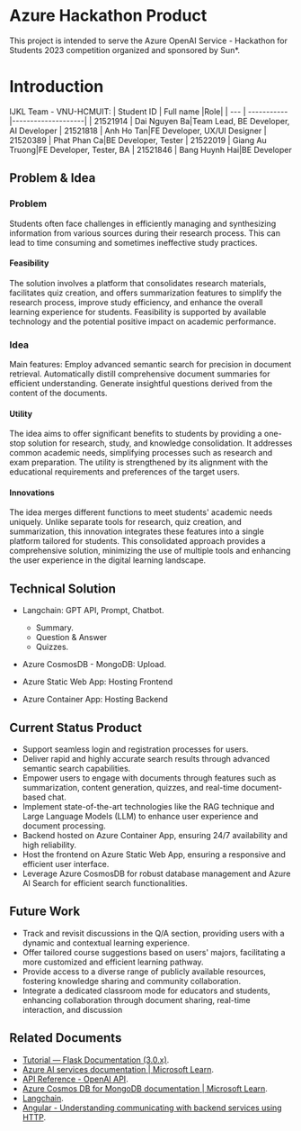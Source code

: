 # Azure Hackathon Product
This project is intended to serve the Azure OpenAI Service - Hackathon for Students 2023 competition organized and sponsored by Sun*.

# Introduction
IJKL Team - VNU-HCMUIT:
| Student ID | Full name |Role|
| --- | ----------- |--------------------|
| 21521914 | Dai Nguyen Ba|Team Lead, BE Developer, AI Developer
| 21521818 | Anh Ho Tan|FE Developer, UX/UI Designer
| 21520389 | Phat Phan Ca|BE Developer, Tester
| 21522019 | Giang Au Truong|FE Developer, Tester, BA
| 21521846 | Bang Huynh Hai|BE Developer

## Problem & Idea
### Problem
Students often face challenges in efficiently managing and synthesizing information from various sources during their research process. This can lead to time consuming and sometimes ineffective study practices. 

#### Feasibility
The solution involves a platform that consolidates research materials, facilitates quiz creation, and offers summarization features to simplify the research process, improve study efficiency, and enhance the overall learning experience for students. Feasibility is supported by available technology and the potential positive impact on academic performance.

### Idea
Main features:
Employ advanced semantic search for precision in document retrieval.
Automatically distill comprehensive document summaries for efficient understanding.
Generate insightful questions derived from the content of the documents.

#### Utility
The idea aims to offer significant benefits to students by providing a one-stop solution for research, study, and knowledge consolidation. It addresses common academic needs, simplifying processes such as research and exam preparation. The utility is strengthened by its alignment with the educational requirements and preferences of the target users.

#### Innovations
The idea merges different functions to meet students' academic needs uniquely. Unlike separate tools for research, quiz creation, and summarization, this innovation integrates these features into a single platform tailored for students. This consolidated approach provides a comprehensive solution, minimizing the use of multiple tools and enhancing the user experience in the digital learning landscape.

## Technical Solution
- Langchain: GPT API, Prompt, Chatbot.
  + Summary.
  + Question & Answer
  + Quizzes.

- Azure CosmosDB - MongoDB: Upload.
- Azure Static Web App: Hosting Frontend
- Azure Container App: Hosting Backend

## Current Status Product
- Support seamless login and registration processes for users.
- Deliver rapid and highly accurate search results through advanced semantic search capabilities.
- Empower users to engage with documents through features such as summarization, content generation, quizzes, and real-time document-based chat.
- Implement state-of-the-art technologies like the RAG technique and Large Language Models (LLM) to enhance user experience and document processing.
- Backend hosted on Azure Container App, ensuring 24/7 availability and high reliability.
- Host the frontend on Azure Static Web App, ensuring a responsive and efficient user interface.
- Leverage Azure CosmosDB for robust database management and Azure AI Search for efficient search functionalities.

## Future Work
- Track and revisit discussions in the Q/A section, providing users with a dynamic and contextual learning experience.
- Offer tailored course suggestions based on users' majors, facilitating a more customized and efficient learning pathway.
- Provide access to a diverse range of publicly available resources, fostering knowledge sharing and community collaboration.
- Integrate a dedicated classroom mode for educators and students, enhancing collaboration through document sharing, real-time interaction, and discussion

## Related Documents
- [Tutorial — Flask Documentation (3.0.x)](https://flask.palletsprojects.com/en/3.0.x/tutorial/).
- [Azure AI services documentation | Microsoft Learn](https://learn.microsoft.com/en-us/azure/ai-services/).
- [API Reference - OpenAI API](https://platform.openai.com/docs/api-reference).
- [Azure Cosmos DB for MongoDB documentation | Microsoft Learn](https://learn.microsoft.com/en-us/azure/cosmos-db/mongodb/).
- [Langchain](https://python.langchain.com/docs/get_started/introduction).
- [Angular - Understanding communicating with backend services using HTTP](https://angular.io/guide/understanding-communicating-with-http).
